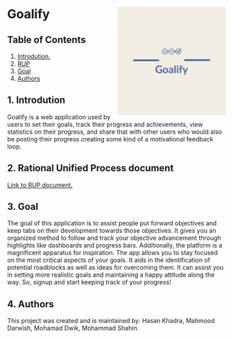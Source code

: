 # Goalify  <img  align="right" src="https://github.com/Goalify/front-end/blob/main/src/Goalify-logos.jpeg" width="250" height="250" />
## Table of Contents
1. [ Introdution. ](#intro)
2. [ RUP ](#rup)
3. [ Goal ](#goal)
4. [ Authors ](#auth)

<a name="intro"></a>
## 1. Introdution
Goalify is a web application used by users to set their goals, track their progress and achievements, view statistics on their progress, and share that with other users who would also be posting their progress creating some kind of a motivational feedback loop.


<a name="rup"></a>
## 2. Rational Unified Process document
[Link to RUP document.](https://docs.google.com/document/d/1t8vu45-3wV-ALB6AVPE5GnD7QVhFffHv/edit?usp=sharing&ouid=110336088534504218509&rtpof=true&sd=true)


<a name="goal"></a>
## 3. Goal
The goal of this application is to assist people put forward objectives and keep tabs on their development towards those objectives. It gives you an organized method to follow and track your objective advancement through highlights like dashboards and progress bars. Additionally, the platform is a magnificent apparatus for inspiration. The app allows you to stay focused on the most critical aspects of your goals. It aids in the identification of potential roadblocks as well as ideas for overcoming them. It can assist you in setting more realistic goals and maintaining a happy attitude along the way. So, signup and start keeping track of your progress!

<a name="auth"></a>
## 4. Authors
This project was created and is maintained by: Hasan Khadra, Mahmood Darwish, Mohamad Dwik, Mohammad Shahin.
